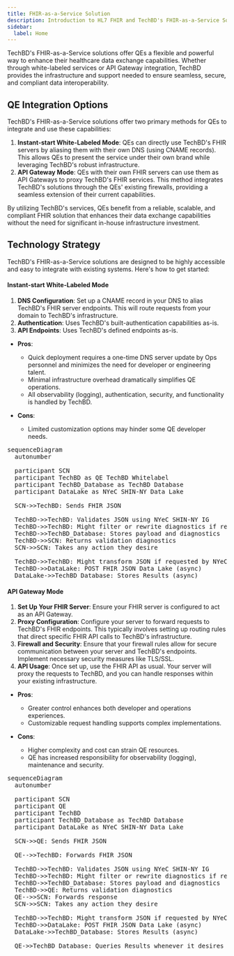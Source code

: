 ```yaml
---
title: FHIR-as-a-Service Solution
description: Introduction to HL7 FHIR and TechBD's FHIR-as-a-Service Solutions
sidebar:
  label: Home
---
```


TechBD's FHIR-as-a-Service solutions offer QEs a flexible and powerful way to
enhance their healthcare data exchange capabilities. Whether through
white-labeled services or API Gateway integration, TechBD provides the
infrastructure and support needed to ensure seamless, secure, and compliant data
interoperability.

## QE Integration Options

TechBD's FHIR-as-a-Service solutions offer two primary methods for QEs to
integrate and use these capabilities:

1. **Instant-start White-Labeled Mode**: QEs can directly use TechBD's FHIR servers by
   aliasing them with their own DNS (using CNAME records). This allows QEs to
   present the service under their own brand while leveraging TechBD's robust
   infrastructure.
2. **API Gateway Mode**: QEs with their own FHIR servers can use them as API
   Gateways to proxy TechBD's FHIR services. This method integrates TechBD's
   solutions through the QEs' existing firewalls, providing a seamless extension
   of their current capabilities.

By utilizing TechBD's services, QEs benefit from a reliable, scalable, and
compliant FHIR solution that enhances their data exchange capabilities without
the need for significant in-house infrastructure investment.

## Technology Strategy

TechBD's FHIR-as-a-Service solutions are designed to be highly accessible and
easy to integrate with existing systems. Here's how to get started:

#### Instant-start White-Labeled Mode

1. **DNS Configuration**: Set up a CNAME record in your DNS to alias TechBD's
   FHIR server endpoints. This will route requests from your domain to TechBD's
   infrastructure.
2. **Authentication**: Uses TechBD's built-authentication capabilities as-is.
3. **API Endpoints**: Uses TechBD's defined endpoints as-is.

- **Pros**:
  - Quick deployment requires a one-time DNS server update by Ops personnel and
    minimizes the need for developer or engineering talent.
  - Minimal infrastructure overhead dramatically simplifies QE operations.
  - All observability (logging), authentication, security, and functionality is
    handled by TechBD.

- **Cons**:
  - Limited customization options may hinder some QE developer needs.

<pre class="mermaid">
sequenceDiagram
  autonumber

  participant SCN
  participant TechBD as QE TechBD Whitelabel
  participant TechBD_Database as TechBD Database
  participant DataLake as NYeC SHIN-NY Data Lake

  SCN->>TechBD: Sends FHIR JSON
  
  TechBD->>TechBD: Validates JSON using NYeC SHIN-NY IG
  TechBD->>TechBD: Might filter or rewrite diagnostics if requested by NYeC
  TechBD->>TechBD_Database: Stores payload and diagnostics
  TechBD->>SCN: Returns validation diagnostics
  SCN->>SCN: Takes any action they desire

  TechBD->>TechBD: Might transform JSON if requested by NYeC
  TechBD->>DataLake: POST FHIR JSON Data Lake (async)
  DataLake->>TechBD_Database: Stores Results (async)
</pre>

#### API Gateway Mode

1. **Set Up Your FHIR Server**: Ensure your FHIR server is configured to act as
   an API Gateway.
2. **Proxy Configuration**: Configure your server to forward requests to
   TechBD's FHIR endpoints. This typically involves setting up routing rules
   that direct specific FHIR API calls to TechBD's infrastructure.
3. **Firewall and Security**: Ensure that your firewall rules allow for secure
   communication between your server and TechBD's endpoints. Implement necessary
   security measures like TLS/SSL.
4. **API Usage**: Once set up, use the FHIR API as usual. Your server will proxy
   the requests to TechBD, and you can handle responses within your existing
   infrastructure.

- **Pros**:
  - Greater control enhances both developer and operations experiences.
  - Customizable request handling supports complex implementations.

- **Cons**:
  - Higher complexity and cost can strain QE resources.
  - QE has increased responsibility for observability (logging), maintenance and
    security.

<pre class="mermaid">
sequenceDiagram
  autonumber

  participant SCN
  participant QE
  participant TechBD
  participant TechBD_Database as TechBD Database
  participant DataLake as NYeC SHIN-NY Data Lake

  SCN->>QE: Sends FHIR JSON
  
  QE-->>TechBD: Forwards FHIR JSON

  TechBD->>TechBD: Validates JSON using NYeC SHIN-NY IG
  TechBD->>TechBD: Might filter or rewrite diagnostics if requested by NYeC
  TechBD->>TechBD_Database: Stores payload and diagnostics
  TechBD->>QE: Returns validation diagnostics
  QE-->>SCN: Forwards response
  SCN->>SCN: Takes any action they desire

  TechBD->>TechBD: Might transform JSON if requested by NYeC
  TechBD->>DataLake: POST FHIR JSON Data Lake (async)
  DataLake->>TechBD_Database: Stores Results (async)

  QE->>TechBD_Database: Queries Results whenever it desires (useful to find out the result of the data lake submission)
</pre>

